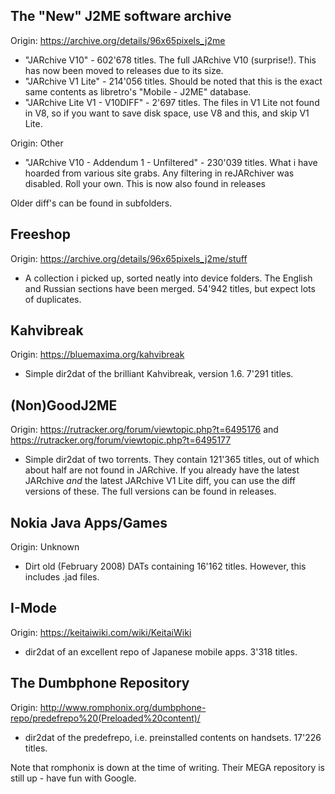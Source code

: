 ## The "New" J2ME software archive
Origin: https://archive.org/details/96x65pixels_j2me
* "JARchive V10" - 602'678 titles. The full JARchive V10 (surprise!). This has now been moved to releases due to its size.
* "JARchive V1 Lite" - 214'056 titles. Should be noted that this is the exact same contents as libretro's "Mobile - J2ME" database.
* "JARchive Lite V1 - V10DIFF" - 2'697 titles. The files in V1 Lite not found in V8, so if you want to save disk space, use V8 and this, and skip V1 Lite.

Origin: Other
* "JARchive V10 - Addendum 1 - Unfiltered" - 230'039 titles. What i have hoarded from various site grabs. Any filtering in reJARchiver was disabled. Roll your own. This is now also found in releases

Older diff's can be found in subfolders.
## Freeshop
Origin: https://archive.org/details/96x65pixels_j2me/stuff
* A collection i picked up, sorted neatly into device folders. The English and Russian sections have been merged. 54'942 titles, but expect lots of duplicates.
## Kahvibreak
Origin: https://bluemaxima.org/kahvibreak
* Simple dir2dat of the brilliant Kahvibreak, version 1.6. 7'291 titles.
## (Non)GoodJ2ME
Origin: https://rutracker.org/forum/viewtopic.php?t=6495176 and https://rutracker.org/forum/viewtopic.php?t=6495177
* Simple dir2dat of two torrents. They contain 121'365 titles, out of which about half are not found in JARchive. If you already have the latest JARchive *and* the latest JARchive V1 Lite diff, you can use the diff versions of these. The full versions can be found in releases.
## Nokia Java Apps/Games
Origin: Unknown
* Dirt old (February 2008) DATs containing 16'162 titles. However, this includes .jad files.
## I-Mode
Origin: https://keitaiwiki.com/wiki/KeitaiWiki
* dir2dat of an excellent repo of Japanese mobile apps. 3'318 titles.
## The Dumbphone Repository
Origin: http://www.romphonix.org/dumbphone-repo/predefrepo%20(Preloaded%20content)/
* dir2dat of the predefrepo, i.e. preinstalled contents on handsets. 17'226 titles.

Note that romphonix is down at the time of writing. Their MEGA repository is still up - have fun with Google.
 
